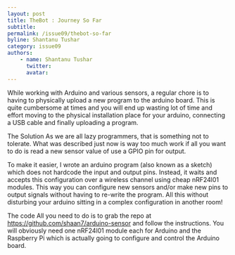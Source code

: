 ```yaml
---
layout: post
title: TheBot : Journey So Far
subtitle: 
permalink: /issue09/thebot-so-far
byline: Shantanu Tushar
category: issue09
authors: 
    - name: Shantanu Tushar
      twitter: 
      avatar: 
---
```


While working with Arduino and various sensors, a regular chore is to having to physically upload a new program to the arduino board. This is quite cumbersome at times and you will end up wasting lot of time and effort moving to the physical installation place for your arduino, connecting a USB cable and finally uploading a program.

The Solution
As we are all lazy programmers, that is something not to tolerate. What was described just now is way too much work if all you want to do is read a new sensor value of use a GPIO pin for output.

To make it easier, I wrote an arduino program (also known as a sketch) which does not hardcode the input and output pins. Instead, it waits and accepts this configuration over a wireless channel using cheap nRF24l01 modules. This way you can configure new sensors and/or make new pins to output signals without having to re-write the program. All this without disturbing your arduino sitting in a complex configuration in another room!

The code
All you need to do is to grab the repo at https://github.com/shaan7/arduino-sensor and follow the instructions. You will obviously need one nRF24l01 module each for Arduino and the Raspberry Pi which is actually going to configure and control the Arduino board.